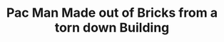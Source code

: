 ---
pid: pt294
title: Pac Man Made out of Bricks from a torn down Building
location_transcription: Fishtown in the neighborhood
coordinates: "[-75.128804, 39.970775]"
zipcode: '19125'
gen_neighborhood: River Wards
neighborhood: Fishtown,Kensington
outside_phl: 
age: '36'
age_range: 30-39
instagram: 
image_file_name: pt_294.jpg
proposal_transcription: 
topic: Pop Culture
topic_summary: '0'
type: Other No Form
keywords_other: Pacman
credit: Kevin Kernan
image_labels: 
twitter: 
facebook: 
permalink: "/monuments/pt294/"
layout: item-page
---